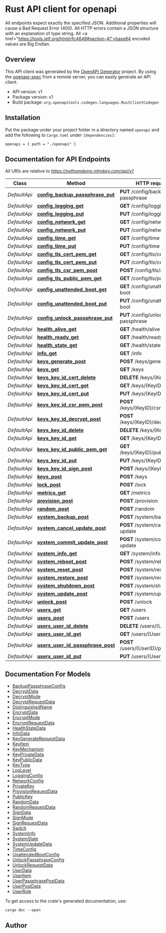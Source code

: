# Rust API client for openapi

All endpoints expect exactly the specified JSON. Additional properties will cause a Bad Request Error (400). All HTTP errors contain a JSON structure with an explanation of type string. All <a href=\"https://tools.ietf.org/html/rfc4648#section-4\">base64</a> encoded values are Big Endian.


## Overview

This API client was generated by the [OpenAPI Generator](https://openapi-generator.tech) project.  By using the [openapi-spec](https://openapis.org) from a remote server, you can easily generate an API client.

- API version: v1
- Package version: v1
- Build package: `org.openapitools.codegen.languages.RustClientCodegen`

## Installation

Put the package under your project folder in a directory named `openapi` and add the following to `Cargo.toml` under `[dependencies]`:

```
openapi = { path = "./openapi" }
```

## Documentation for API Endpoints

All URIs are relative to *https://nethsmdemo.nitrokey.com/api/v1*

Class | Method | HTTP request | Description
------------ | ------------- | ------------- | -------------
*DefaultApi* | [**config_backup_passphrase_put**](docs/DefaultApi.md#config_backup_passphrase_put) | **PUT** /config/backup-passphrase | 
*DefaultApi* | [**config_logging_get**](docs/DefaultApi.md#config_logging_get) | **GET** /config/logging | 
*DefaultApi* | [**config_logging_put**](docs/DefaultApi.md#config_logging_put) | **PUT** /config/logging | 
*DefaultApi* | [**config_network_get**](docs/DefaultApi.md#config_network_get) | **GET** /config/network | 
*DefaultApi* | [**config_network_put**](docs/DefaultApi.md#config_network_put) | **PUT** /config/network | 
*DefaultApi* | [**config_time_get**](docs/DefaultApi.md#config_time_get) | **GET** /config/time | 
*DefaultApi* | [**config_time_put**](docs/DefaultApi.md#config_time_put) | **PUT** /config/time | 
*DefaultApi* | [**config_tls_cert_pem_get**](docs/DefaultApi.md#config_tls_cert_pem_get) | **GET** /config/tls/cert.pem | 
*DefaultApi* | [**config_tls_cert_pem_put**](docs/DefaultApi.md#config_tls_cert_pem_put) | **PUT** /config/tls/cert.pem | 
*DefaultApi* | [**config_tls_csr_pem_post**](docs/DefaultApi.md#config_tls_csr_pem_post) | **POST** /config/tls/csr.pem | 
*DefaultApi* | [**config_tls_public_pem_get**](docs/DefaultApi.md#config_tls_public_pem_get) | **GET** /config/tls/public.pem | 
*DefaultApi* | [**config_unattended_boot_get**](docs/DefaultApi.md#config_unattended_boot_get) | **GET** /config/unattended-boot | 
*DefaultApi* | [**config_unattended_boot_put**](docs/DefaultApi.md#config_unattended_boot_put) | **PUT** /config/unattended-boot | 
*DefaultApi* | [**config_unlock_passphrase_put**](docs/DefaultApi.md#config_unlock_passphrase_put) | **PUT** /config/unlock-passphrase | 
*DefaultApi* | [**health_alive_get**](docs/DefaultApi.md#health_alive_get) | **GET** /health/alive | 
*DefaultApi* | [**health_ready_get**](docs/DefaultApi.md#health_ready_get) | **GET** /health/ready | 
*DefaultApi* | [**health_state_get**](docs/DefaultApi.md#health_state_get) | **GET** /health/state | 
*DefaultApi* | [**info_get**](docs/DefaultApi.md#info_get) | **GET** /info | 
*DefaultApi* | [**keys_generate_post**](docs/DefaultApi.md#keys_generate_post) | **POST** /keys/generate | 
*DefaultApi* | [**keys_get**](docs/DefaultApi.md#keys_get) | **GET** /keys | 
*DefaultApi* | [**keys_key_id_cert_delete**](docs/DefaultApi.md#keys_key_id_cert_delete) | **DELETE** /keys/{KeyID}/cert | 
*DefaultApi* | [**keys_key_id_cert_get**](docs/DefaultApi.md#keys_key_id_cert_get) | **GET** /keys/{KeyID}/cert | 
*DefaultApi* | [**keys_key_id_cert_put**](docs/DefaultApi.md#keys_key_id_cert_put) | **PUT** /keys/{KeyID}/cert | 
*DefaultApi* | [**keys_key_id_csr_pem_post**](docs/DefaultApi.md#keys_key_id_csr_pem_post) | **POST** /keys/{KeyID}/csr.pem | 
*DefaultApi* | [**keys_key_id_decrypt_post**](docs/DefaultApi.md#keys_key_id_decrypt_post) | **POST** /keys/{KeyID}/decrypt | 
*DefaultApi* | [**keys_key_id_delete**](docs/DefaultApi.md#keys_key_id_delete) | **DELETE** /keys/{KeyID} | 
*DefaultApi* | [**keys_key_id_get**](docs/DefaultApi.md#keys_key_id_get) | **GET** /keys/{KeyID} | 
*DefaultApi* | [**keys_key_id_public_pem_get**](docs/DefaultApi.md#keys_key_id_public_pem_get) | **GET** /keys/{KeyID}/public.pem | 
*DefaultApi* | [**keys_key_id_put**](docs/DefaultApi.md#keys_key_id_put) | **PUT** /keys/{KeyID} | 
*DefaultApi* | [**keys_key_id_sign_post**](docs/DefaultApi.md#keys_key_id_sign_post) | **POST** /keys/{KeyID}/sign | 
*DefaultApi* | [**keys_post**](docs/DefaultApi.md#keys_post) | **POST** /keys | 
*DefaultApi* | [**lock_post**](docs/DefaultApi.md#lock_post) | **POST** /lock | 
*DefaultApi* | [**metrics_get**](docs/DefaultApi.md#metrics_get) | **GET** /metrics | 
*DefaultApi* | [**provision_post**](docs/DefaultApi.md#provision_post) | **POST** /provision | 
*DefaultApi* | [**random_post**](docs/DefaultApi.md#random_post) | **POST** /random | 
*DefaultApi* | [**system_backup_post**](docs/DefaultApi.md#system_backup_post) | **POST** /system/backup | 
*DefaultApi* | [**system_cancel_update_post**](docs/DefaultApi.md#system_cancel_update_post) | **POST** /system/cancel-update | 
*DefaultApi* | [**system_commit_update_post**](docs/DefaultApi.md#system_commit_update_post) | **POST** /system/commit-update | 
*DefaultApi* | [**system_info_get**](docs/DefaultApi.md#system_info_get) | **GET** /system/info | 
*DefaultApi* | [**system_reboot_post**](docs/DefaultApi.md#system_reboot_post) | **POST** /system/reboot | 
*DefaultApi* | [**system_reset_post**](docs/DefaultApi.md#system_reset_post) | **POST** /system/reset | 
*DefaultApi* | [**system_restore_post**](docs/DefaultApi.md#system_restore_post) | **POST** /system/restore | 
*DefaultApi* | [**system_shutdown_post**](docs/DefaultApi.md#system_shutdown_post) | **POST** /system/shutdown | 
*DefaultApi* | [**system_update_post**](docs/DefaultApi.md#system_update_post) | **POST** /system/update | 
*DefaultApi* | [**unlock_post**](docs/DefaultApi.md#unlock_post) | **POST** /unlock | 
*DefaultApi* | [**users_get**](docs/DefaultApi.md#users_get) | **GET** /users | 
*DefaultApi* | [**users_post**](docs/DefaultApi.md#users_post) | **POST** /users | 
*DefaultApi* | [**users_user_id_delete**](docs/DefaultApi.md#users_user_id_delete) | **DELETE** /users/{UserID} | 
*DefaultApi* | [**users_user_id_get**](docs/DefaultApi.md#users_user_id_get) | **GET** /users/{UserID} | 
*DefaultApi* | [**users_user_id_passphrase_post**](docs/DefaultApi.md#users_user_id_passphrase_post) | **POST** /users/{UserID}/passphrase | 
*DefaultApi* | [**users_user_id_put**](docs/DefaultApi.md#users_user_id_put) | **PUT** /users/{UserID} | 


## Documentation For Models

 - [BackupPassphraseConfig](docs/BackupPassphraseConfig.md)
 - [DecryptData](docs/DecryptData.md)
 - [DecryptMode](docs/DecryptMode.md)
 - [DecryptRequestData](docs/DecryptRequestData.md)
 - [DistinguishedName](docs/DistinguishedName.md)
 - [EncryptData](docs/EncryptData.md)
 - [EncryptMode](docs/EncryptMode.md)
 - [EncryptRequestData](docs/EncryptRequestData.md)
 - [HealthStateData](docs/HealthStateData.md)
 - [InfoData](docs/InfoData.md)
 - [KeyGenerateRequestData](docs/KeyGenerateRequestData.md)
 - [KeyItem](docs/KeyItem.md)
 - [KeyMechanism](docs/KeyMechanism.md)
 - [KeyPrivateData](docs/KeyPrivateData.md)
 - [KeyPublicData](docs/KeyPublicData.md)
 - [KeyType](docs/KeyType.md)
 - [LogLevel](docs/LogLevel.md)
 - [LoggingConfig](docs/LoggingConfig.md)
 - [NetworkConfig](docs/NetworkConfig.md)
 - [PrivateKey](docs/PrivateKey.md)
 - [ProvisionRequestData](docs/ProvisionRequestData.md)
 - [PublicKey](docs/PublicKey.md)
 - [RandomData](docs/RandomData.md)
 - [RandomRequestData](docs/RandomRequestData.md)
 - [SignData](docs/SignData.md)
 - [SignMode](docs/SignMode.md)
 - [SignRequestData](docs/SignRequestData.md)
 - [Switch](docs/Switch.md)
 - [SystemInfo](docs/SystemInfo.md)
 - [SystemState](docs/SystemState.md)
 - [SystemUpdateData](docs/SystemUpdateData.md)
 - [TimeConfig](docs/TimeConfig.md)
 - [UnattendedBootConfig](docs/UnattendedBootConfig.md)
 - [UnlockPassphraseConfig](docs/UnlockPassphraseConfig.md)
 - [UnlockRequestData](docs/UnlockRequestData.md)
 - [UserData](docs/UserData.md)
 - [UserItem](docs/UserItem.md)
 - [UserPassphrasePostData](docs/UserPassphrasePostData.md)
 - [UserPostData](docs/UserPostData.md)
 - [UserRole](docs/UserRole.md)


To get access to the crate's generated documentation, use:

```
cargo doc --open
```

## Author



